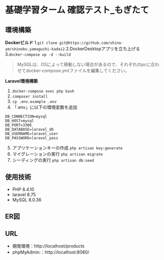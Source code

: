 # 基礎学習ターム 確認テスト_もぎたて
## 環境構築
**Dockerビルド**
1.`git clone git@https://github.com/shino-ym/shinobu.yamaguchi-kadai2`
2.DockerDesktopアプリを立ち上げる
3.`docker-compose up -d --build`
> MySQLは、OSによって移動しない場合があるので、それぞれのpcに合わせてdocker-compose.ymlファイルを編集してください。

**Laravel環境構築**
1. `docker-compose exec php bash`
2. `composer install`
3. `cp .env.example .env`
4. 「.env」に以下の環境変数を追加
```
DB_CONNECTION=mysql
DB_HOST=mysql
DB_PORT=3306
DB_DATABASE=laravel_db
DB_USERNAME=laravel_user
DB_PASSWORD=laravel_pass
```

5. アプリケーションキーの作成
`php artisan key:generate`
6. マイグレーションの実行
`php artisan migrate`
7. シーディングの実行
`php artisan db:seed`

## 使用技術
- PHP 8.4.10
- laravel 8.75
- MySQL 8.0.36

## ER図

## URL
- 開発環境：http://localhost/products
- phpMyAdmin:：http://localhost:8080/



